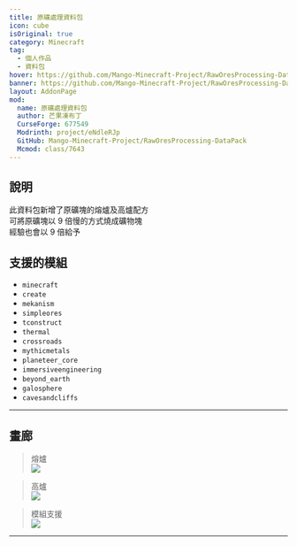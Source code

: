 ```yaml
---
title: 原礦處理資料包
icon: cube
isOriginal: true
category: Minecraft
tag:
  - 個人作品
  - 資料包
hover: https://github.com/Mango-Minecraft-Project/RawOresProcessing-DataPack/blob/main/img/icon/icon%20400x400.png?raw=true
banner: https://github.com/Mango-Minecraft-Project/RawOresProcessing-DataPack/blob/main/img/icon/icon%20400x400.png?raw=true
layout: AddonPage
mod:
  name: 原礦處理資料包
  author: 芒果凍布丁
  CurseForge: 677549
  Modrinth: project/eNdleRJp
  GitHub: Mango-Minecraft-Project/RawOresProcessing-DataPack
  Mcmod: class/7643
---
```


## 說明

此資料包新增了原礦塊的熔爐及高爐配方  
可將原礦塊以 9 倍慢的方式燒成礦物塊  
經驗也會以 9 倍給予

## 支援的模組

- `minecraft`
- `create`
- `mekanism`
- `simpleores`
- `tconstruct`
- `thermal`
- `crossroads`
- `mythicmetals`
- `planeteer_core`
- `immersiveengineering`
- `beyond_earth`
- `galosphere`
- `cavesandcliffs`

---

## 畫廊

> 熔爐  
> ![][gallery-0]

> 高爐  
> ![][gallery-1]

> 模組支援  
> ![][gallery-2]

---

[gallery-0]: https://github.com/Mango-Minecraft-Project/RawOresProcessing-DataPack/blob/main/img/docs/0.png?raw=true
[gallery-1]: https://github.com/Mango-Minecraft-Project/RawOresProcessing-DataPack/blob/main/img/docs/1.png?raw=true
[gallery-2]: https://github.com/Mango-Minecraft-Project/RawOresProcessing-DataPack/blob/main/img/docs/2.png?raw=true
